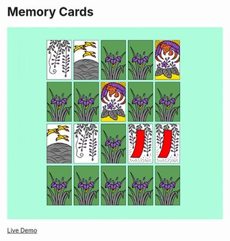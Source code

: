 # Memory Cards

![Memory Cards](preview/screenshot.png)

[Live Demo](https://sandb0x4477.github.io/Memory-CardsJS)

